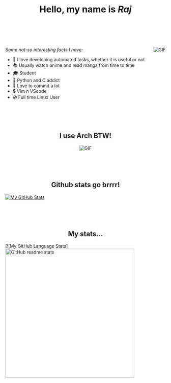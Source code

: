 <h1 align="center">Hello, my name is <b><i>Raj</i></b></h1>

<br><br><br><br>

<img align="right" alt="GIF" src="https://media.giphy.com/media/iIqmM5tTjmpOB9mpbn/giphy.gif" />


*Some not-so interesting facts I have:*
- 🤖 I love developing automated tasks, whether it is useful or not </li>
- 📚 Usually watch anime and read manga from time to time </li>
- 🎓 Student 
- 🐍 Python and C addict
- 💚 Love to commit a lot
- 💲 Vim n VScode
- 💿 Full time Linux User

<br><br><br>
<h2 align="center"> I use Arch BTW! </h2>
<p align="center">
  <img align="center" alt="GIF" src="https://static.apester.com/user-images/66/66990c9c68ef205ac02683b905a15dc5.gif" />
</p>

<br><br><br>
<h2 align="center"> Github stats go brrrr! </h2>

[![My GitHub Stats](https://github-readme-stats.vercel.app/api/?username=raj23689&count_private=true&theme=tokyonight&showicons=true)]()

<br><br><br>
<h2 align="center"> My stats... </h2>

[![My GitHub Language Stats]<img src="https://github-readme-stats.vercel.app/api/top-langs/?username=raj23689&layout=compact&theme=onedark&langs_count=6&hide_border=true&title_color=a9b665&icon_color=e3a84e&text_color=dfbf8e&bg_color=282828&custom_title=My&nbsp;Language&nbsp;Stats" alt="GitHub readme stats" width=405px>


